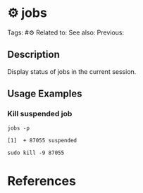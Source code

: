 # ⚙️ jobs

Tags: #⚙️
Related to: 
See also: 
Previous:

## Description

Display status of jobs in the current session.

## Usage Examples

### Kill suspended job

	jobs -p

```shell-session
[1]  + 87055 suspended
```

	sudo kill -9 87055

# References